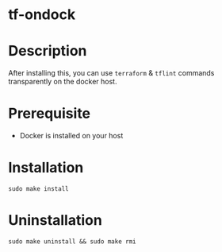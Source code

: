 tf-ondock
=========

# Description

After installing this, you can use `terraform` & `tflint` commands transparently on the docker host.

# Prerequisite

* Docker is installed on your host

# Installation

```
sudo make install
```

# Uninstallation

```
sudo make uninstall && sudo make rmi
```
